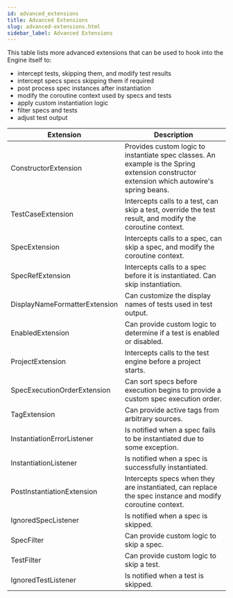 ```yaml
---
id: advanced_extensions
title: Advanced Extensions
slug: advanced-extensions.html
sidebar_label: Advanced Extensions
---
```


This table lists more advanced extensions that can be used to hook into the Engine itself to:

  * intercept tests, skipping them, and modify test results
  * intercept specs specs skipping them if required
  * post process spec instances after instantiation
  * modify the coroutine context used by specs and tests
  * apply custom instantiation logic
  * filter specs and tests
  * adjust test output


| Extension                     | Description                                                                                                                                |
|-------------------------------|--------------------------------------------------------------------------------------------------------------------------------------------|
| ConstructorExtension          | Provides custom logic to instantiate spec classes. An example is the Spring extension constructor extension which autowire's spring beans. |
| TestCaseExtension             | Intercepts calls to a test, can skip a test, override the test result, and modify the coroutine context.                                   |
| SpecExtension                 | Intercepts calls to a spec, can skip a spec, and modify the coroutine context.                                                             |
| SpecRefExtension              | Intercepts calls to a spec before it is instantiated. Can skip instantiation.                                                              |
| DisplayNameFormatterExtension | Can customize the display names of tests used in test output.                                                                              |
| EnabledExtension              | Can provide custom logic to determine if a test is enabled or disabled.                                                                    |
| ProjectExtension              | Intercepts calls to the test engine before a project starts.                                                                               |
| SpecExecutionOrderExtension   | Can sort specs before execution begins to provide a custom spec execution order.                                                           |
| TagExtension                  | Can provide active tags from arbitrary sources.                                                                                            |
| InstantiationErrorListener    | Is notified when a spec fails to be instantiated due to some exception.                                                                    |
| InstantiationListener         | Is notified when a spec is successfully instantiated.                                                                                      |
| PostInstantiationExtension    | Intercepts specs when they are instantiated, can replace the spec instance and modify coroutine context.                                   |
| IgnoredSpecListener           | Is notified when a spec is skipped.                                                                                                        |
| SpecFilter                    | Can provide custom logic to skip a spec.                                                                                                   |
| TestFilter                    | Can provide custom logic to skip a test.                                                                                                   |
| IgnoredTestListener           | Is notified when a test is skipped.                                                                                                        |

